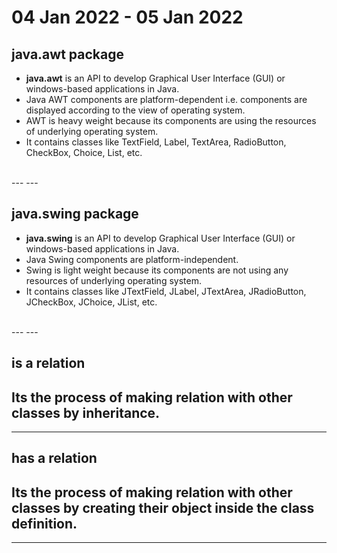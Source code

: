 # 04 Jan 2022 - 05 Jan 2022
## java.awt package
* **java.awt** is an API to develop Graphical User Interface (GUI) or windows-based applications in Java.
* Java AWT components are platform-dependent i.e. components are displayed according to the view of operating system.
* AWT is heavy weight because its components are using the resources of underlying operating system.
* It contains classes like TextField, Label, TextArea, RadioButton, CheckBox, Choice, List, etc.
<br>
---
---

## java.swing package
* **java.swing** is an API to develop Graphical User Interface (GUI) or windows-based applications in Java.
* Java Swing components are platform-independent.
* Swing is light weight because its components are not using any resources of underlying operating system.
* It contains classes like JTextField, JLabel, JTextArea, JRadioButton, JCheckBox, JChoice, JList, etc.
<br>
---
---


## is a relation
Its the process of making relation with other classes by inheritance.
<br>
---
---

## has a relation
Its the process of making relation with other classes by creating their object inside the class definition.
<br>
---
---
